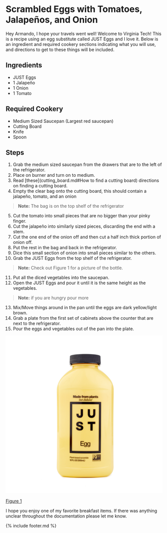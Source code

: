 # Scrambled Eggs with Tomatoes, Jalapeños, and Onion

Hey Armando, I hope your travels went well! Welcome to Virginia Tech!
This is a recipe using an egg substitute called JUST Eggs and I love it.
Below is an ingredient and required cookery sections indicating what you
will use, and directions to get to these things will be included.

## Ingredients

-   JUST Eggs
-   1 Jalapeño
-   1 Onion
-   1 Tomato

## Required Cookery

-   Medium Sized Saucepan (Largest red saucepan)
-   Cutting Board
-   Knife
-   Spoon

## Steps

1.  Grab the medium sized saucepan from the drawers that are to the left of the refrigerator.
2.  Place on burner and turn on to medium.
3.  Read [these](cutting_board.md#How to find a cutting board) directions on finding a cutting board.
4.  Empty the clear bag onto the cutting board, this should contain a jalapeño, tomato, and an onion
> **Note:** The bag is on the top shelf of the refrigerator
5.  Cut the tomato into small pieces that are no bigger than your pinky finger.
6.  Cut the jalapeño into similarly sized pieces, discarding the end with a stem.
7.  Cut the one end of the onion off and then cut a half inch thick portion of onion off.
8.  Put the rest in the bag and back in the refrigerator.
9.  Dice this small section of onion into small pieces similar to the others.
10. Grab the JUST Eggs from the top shelf of the refrigerator.
> **Note:** Check out Figure 1 for a picture of the bottle.
11. Put all the diced vegetables into the saucepan.
12. Open the JUST Eggs and pour it until it is the same height as the vegetables.
> **Note:** if you are hungry pour more
13. Mix/Move things around in the pan until the eggs are dark yellow/light brown.
14. Grab a plate from the first set of cabinets above the counter that are next to the refrigerator.
15. Pour the eggs and vegetables out of the pan into the plate.

![](images/media/image.jpeg)

[Figure
1](https://i5.walmartimages.com/asr/516ad582-8e6c-422c-bd7f-a62a71f19dd9.e95ddb2c39aa050e250f67d258603e44.jpeg?odnHeight=612&odnWidth=612&odnBg=FFFFFF)

I hope you enjoy one of my favorite breakfast items. If there was anything unclear throughout the documentation please let me know.

{% include footer.md %}
